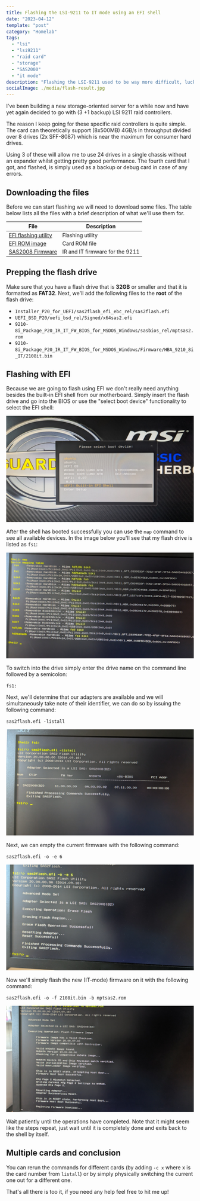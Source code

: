 ```yaml
---
title: Flashing the LSI-9211 to IT mode using an EFI shell
date: "2023-04-12"
template: "post"
category: "Homelab"
tags:
  - "lsi"
  - "lsi9211"
  - "raid card"
  - "storage"
  - "SAS2000"
  - "it mode"
description: "Flashing the LSI-9211 used to be way more difficult, luckily the EFI shell makes this task a lot simpler!"
socialImage: ./media/flash-result.jpg
---
```



I've been building a new storage-oriented server for a while now and have yet again decided to go with (3 +1 backup) LSI 9211 raid controllers.

The reason I keep going for these specific raid controllers is quite simple. The card can theoretically support (8x500MB) 4GB/s in throughput divided over 8 drives (2x SFF-8087) which is near the maximum for consumer hard drives.

Using 3 of these will allow me to use 24 drives in a single chassis without an expander whilst getting pretty good performance.
The fourth card that I got, and flashed, is simply used as a backup or debug card in case of any errors.

## Downloading the files

Before we can start flashing we will need to download some files.
The table below lists all the files with a brief description of what we'll use them for.

| File                                                            | Description                     |
| --------------------------------------------------------------- | ------------------------------- |
| [EFI flashing utility](https://docs.broadcom.com/docs/12350820) | Flashing utility                |
| [EFI ROM image](https://docs.broadcom.com/docs/12348628)        | Card ROM file                   |
| [SAS2008 Firmware](https://docs.broadcom.com/docs/12350504)     | IR and IT firmware for the 9211 |

## Prepping the flash drive

Make sure that you have a flash drive that is **32GB** or smaller and that it is formatted as **FAT32**.
Next, we'll add the following files to the **root** of the flash drive:

- `Installer_P20_for_UEFI/sas2flash_efi_ebc_rel/sas2flash.efi`
- `UEFI_BSD_P20/uefi_bsd_rel/Signed/x64sas2.efi`
- `9210-8i_Package_P20_IR_IT_FW_BIOS_for_MSDOS_Windows/sasbios_rel/mptsas2.rom`
- `9210-8i_Package_P20_IR_IT_FW_BIOS_for_MSDOS_Windows/Firmware/HBA_9210_8i_IT/2108it.bin`

## Flashing with EFI

Because we are going to flash using EFI we don't really need anything besides the built-in EFI shell from our motherboard. Simply insert the flash drive and go into the BIOS or use the "select boot device" functionality to select the EFI shell:

!["picture of the monitor showing boot options"](./media/boot-selector.jpg "selecting the EFI shell boot option")

After the shell has booted successfully you can use the `map` command to see all available devices. In the image below you'll see that my flash drive is listed as `fs1`:

![A list of devices in the EFI shell](./media/map-devices.jpg "a list of devices note that `fs1` is my flash drive")

To switch into the drive simply enter the drive name on the command line followed by a semicolon:

```efi
fs1:
```

Next, we'll determine that our adapters are available and we will simultaneously take note of their identifier, we can do so by issuing the following command:

```efi
sas2flash.efi -listall
```

!["list of adapters"](./media/list-adapters.jpg "a list of adapters, I flash them one at a time so I only have card '0' available to me")

Next, we can empty the current firmware with the following command:

```efi
sas2flash.efi -o -e 6
```

![Showing the result of the erasing action](./media/empty-firmware.jpg "bye, bye firmware 😢")

Now we'll simply flash the new (IT-mode) firmware on it with the following command:

```efi
sas2flash.efi -o -f 2108it.bin -b mptsas2.rom
```

![result of flashing in the EFI shell](./media/flash-result.jpg "1 card down, 3 more to go!")

Wait patiently until the operations have completed. Note that it might seem like the steps repeat, just wait until it is completely done and exits back to the shell by itself.

## Multiple cards and conclusion

You can rerun the commands for different cards (by adding `-c x` where x is the card number from `listall`) or by simply physically switching the current one out for a different one.

That's all there is too it, if you need any help feel free to hit me up!

